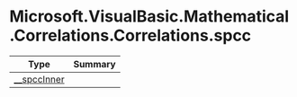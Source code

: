 ﻿
# Microsoft.VisualBasic.Mathematical.Correlations.Correlations.spcc

|Type|Summary|
|----|-------|
|[__spccInner](./__spccInner.md)||

